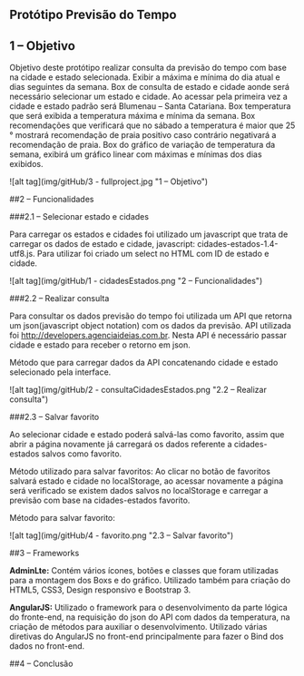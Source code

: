 ## Protótipo Previsão do Tempo

## 1 – Objetivo

Objetivo deste protótipo realizar consulta da previsão do tempo com base na cidade e estado selecionada. Exibir a máxima e mínima do dia atual e dias seguintes da semana. Box de consulta de estado e cidade aonde será necessário selecionar um estado e cidade. Ao acessar pela primeira vez a cidade e estado padrão será Blumenau – Santa Catariana. Box temperatura que será exibida a temperatura máxima e mínima da semana. Box recomendações que verificará que no sábado a temperatura é maior que 25 ° mostrará recomendação de praia positivo caso contrário negativará a recomendação de praia. Box do gráfico de variação de temperatura da semana, exibirá um gráfico linear com máximas e mínimas dos dias exibidos.

![alt tag](img/gitHub/3 - fullproject.jpg "1 – Objetivo")

##2 – Funcionalidades

###2.1 – Selecionar estado e cidades

Para carregar os estados e cidades foi utilizado um javascript que trata de carregar os dados de estado e cidade, javascript: cidades-estados-1.4-utf8.js. Para utilizar foi criado um select no HTML com ID de estado e cidade.

![alt tag](img/gitHub/1 - cidadesEstados.png "2 – Funcionalidades")

###2.2 – Realizar consulta

Para consultar os dados previsão do tempo foi utilizada um API que retorna um json(javascript object notation) com os dados da previsão. API utilizada foi http://developers.agenciaideias.com.br. Nesta API é necessário passar cidade e estado para receber o retorno em json.

Método que para carregar dados da API concatenando cidade e estado selecionado pela interface.

![alt tag](img/gitHub/2 - consultaCidadesEstados.png "2.2 – Realizar consulta")


###2.3 – Salvar favorito

Ao selecionar cidade e estado poderá salvá-las como favorito, assim que abrir a página novamente já carregará os dados referente a cidades-estados salvos como favorito.

Método utilizado para salvar favoritos: Ao clicar no botão de favoritos salvará estado e cidade no localStorage, ao acessar novamente a página será verificado se existem dados salvos no localStorage  e carregar a previsão com base na cidades-estados favorito.

Método para salvar favorito:

![alt tag](img/gitHub/4 - favorito.png "2.3 – Salvar favorito")

##3 – Frameworks

**AdminLte:** Contém vários ícones, botões e classes que foram utilizadas para a montagem dos Boxs e do gráfico. Utilizado também para criação do HTML5, CSS3, Design responsivo e Bootstrap 3.

**AngularJS:** Utilizado o framework para o desenvolvimento da parte lógica do fronte-end, na requisição do json do API com dados da temperatura, na criação de métodos para auxiliar o desenvolvimento. Utilizado várias diretivas do AngularJS no front-end principalmente para fazer o Bind dos dados no front-end. 

##4 – Conclusão
